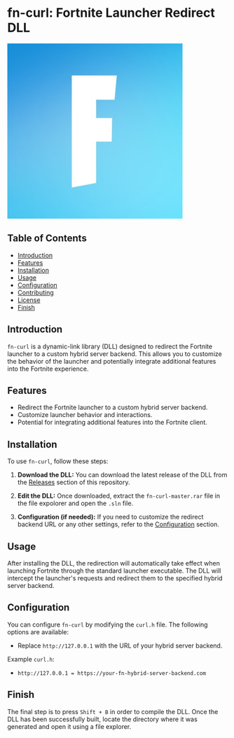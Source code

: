 # fn-curl: Fortnite Launcher Redirect DLL

![Project Logo](Logo.png) <!-- If you have a logo, place it in the repository and link it here -->

## Table of Contents

- [Introduction](#introduction)
- [Features](#features)
- [Installation](#installation)
- [Usage](#usage)
- [Configuration](#configuration)
- [Contributing](#contributing)
- [License](#license)
- [Finish](#Finish)

## Introduction

`fn-curl` is a dynamic-link library (DLL) designed to redirect the Fortnite launcher to a custom hybrid server backend. This allows you to customize the behavior of the launcher and potentially integrate additional features into the Fortnite experience.

## Features

- Redirect the Fortnite launcher to a custom hybrid server backend.
- Customize launcher behavior and interactions.
- Potential for integrating additional features into the Fortnite client.

## Installation

To use `fn-curl`, follow these steps:

1. **Download the DLL:** You can download the latest release of the DLL from the [Releases](https://github.com/yourusername/fn-curl/releases) section of this repository.

2. **Edit the DLL:** Once downloaded, extract the `fn-curl-master.rar` file in the file expolorer and open the `.sln` file.

3. **Configuration (if needed):** If you need to customize the redirect backend URL or any other settings, refer to the [Configuration](#configuration) section.

## Usage

After installing the DLL, the redirection will automatically take effect when launching Fortnite through the standard launcher executable. The DLL will intercept the launcher's requests and redirect them to the specified hybrid server backend.

## Configuration

You can configure `fn-curl` by modifying the `curl.h` file. The following options are available:

- Replace `http://127.0.0.1` with the URL of your hybrid server backend.

Example `curl.h`:

- `http://127.0.0.1 = https://your-fn-hybrid-server-backend.com`

## Finish
The final step is to press `Shift + B` in order to compile the DLL. Once the DLL has been successfully built, locate the directory where it was generated and open it using a file explorer.
